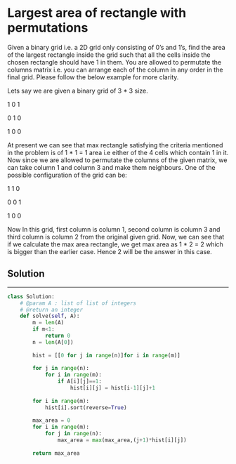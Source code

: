 <h1>Largest area of rectangle with permutations</h1>

<p>
Given a binary grid i.e. a 2D grid only consisting of 0’s and 1’s, find the area of the largest rectangle inside the grid such that all the cells inside the chosen rectangle should have 1 in them. You are allowed to permutate the columns matrix i.e. you can arrange each of the column in any order in the final grid. Please follow the below example for more clarity.

Lets say we are given a binary grid of 3 * 3 size.

1 0 1

0 1 0

1 0 0

At present we can see that max rectangle satisfying the criteria mentioned in the problem is of 1 * 1 = 1 area i.e either of the 4 cells which contain 1 in it. Now since we are allowed to permutate the columns of the given matrix, we can take column 1 and column 3 and make them neighbours. One of the possible configuration of the grid can be:

1 1 0

0 0 1

1 0 0

Now In this grid, first column is column 1, second column is column 3 and third column is column 2 from the original given grid. Now, we can see that if we calculate the max area rectangle, we get max area as 1 * 2 = 2 which is bigger than the earlier case. Hence 2 will be the answer in this case.

<h2>Solution</h2>

***

```python
class Solution:
    # @param A : list of list of integers
    # @return an integer
    def solve(self, A):
        m = len(A)
        if m<1:
            return 0
        n = len(A[0])
        
        hist = [[0 for j in range(n)]for i in range(m)]
        
        for j in range(n):
            for i in range(m):
                if A[i][j]==1:
                    hist[i][j] = hist[i-1][j]+1
                    
        for i in range(m):
            hist[i].sort(reverse=True)
            
        max_area = 0
        for i in range(m):
            for j in range(n):
                max_area = max(max_area,(j+1)*hist[i][j])
                
        return max_area
```